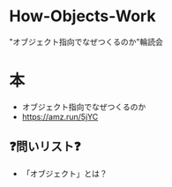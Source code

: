 # How-Objects-Work
"オブジェクト指向でなぜつくるのか"輪読会

# 本
- オブジェクト指向でなぜつくるのか
- https://amz.run/5jYC

## ❓問いリスト❓

- 「オブジェクト」とは？
